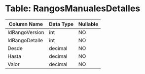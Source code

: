 # Table: RangosManualesDetalles

| Column Name | Data Type | Nullable |
|-------------|-----------|----------|
| IdRangoVersion | int | NO |
| IdRangoDetalle | int | NO |
| Desde | decimal | NO |
| Hasta | decimal | NO |
| Valor | decimal | NO |
